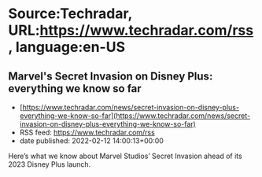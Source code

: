 # Source:Techradar, URL:https://www.techradar.com/rss, language:en-US

## Marvel's Secret Invasion on Disney Plus: everything we know so far
 - [https://www.techradar.com/news/secret-invasion-on-disney-plus-everything-we-know-so-far](https://www.techradar.com/news/secret-invasion-on-disney-plus-everything-we-know-so-far)
 - RSS feed: https://www.techradar.com/rss
 - date published: 2022-02-12 14:00:13+00:00

Here’s what we know about Marvel Studios’ Secret Invasion ahead of its 2023 Disney Plus launch.

